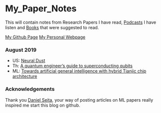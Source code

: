 # My_Paper_Notes
This will contain notes from Research Papers I have read, [Podcasts][4] I have listen and [Books][3] that were suggested to read.

[My Github Page][1]
[My Personal Webpage][2]


### August 2019
- US: [Neural Dust](Ultrasound/Neural_Dust.md)
- Th: [A quantum engineer’s guide to superconducting qubits](Theory/Quantum_Computing_Review.md)
- ML: [Towards artificial general intelligence with hybrid Tianjic chip architecture](ML/AGI_Tianjic_Chip.md)

[1]:https://sriharshakondapalli.github.io/
[2]:https://sites.google.com/view/sriharshakondapalli
[3]:Books_To_Do.md
[4]:Podcasts.md

### Acknowledgements 

Thank you [Daniel Seita](https://github.com/DanielTakeshi), your way of posting articles on ML papers really inspired me start this blog on github.

